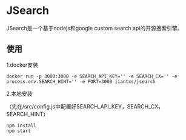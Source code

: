 # JSearch

JSearch是一个基于nodejs和google custom search api的开源搜索引擎。

## 使用

1.docker安装

```
docker run -p 3000:3000 -e SEARCH_API_KEY='' -e SEARCH_CX='' -e process.env.SEARCH_HINT='' -e PORT=3000 jiantxs/jsearch
```

2.本地安装

（先在/src/config.js中配置好SEARCH_API_KEY，SEARCH_CX，SEARCH_HINT）

```
npm install
npm start
```

